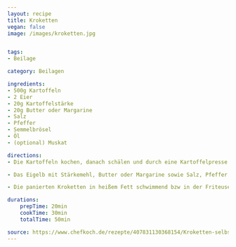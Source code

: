 ```yaml
---
layout: recipe
title: Kroketten
vegan: false
image: /images/kroketten.jpg


tags:
- Beilage

category: Beilagen

ingredients:
- 500g Kartoffeln
- 2 Eier
- 20g Kartoffelstärke
- 20g Butter oder Margarine
- Salz
- Pfeffer
- Semmelbrösel
- Öl
- (optional) Muskat

directions:
- Die Kartoffeln kochen, danach schälen und durch eine Kartoffelpresse drücken. Die Kartoffelmasse auskühlen lassen.

- Das Eigelb mit Stärkemehl, Butter oder Margarine sowie Salz, Pfeffer und Muskat nach Geschmack mischen. Aus dem Teig kleine Kroketten formen. Dabei zuerst ein kleines Knödelchen formen, dann rollen und die Enden leicht andrücken. Diese im Eiweiß und danach in Semmelbröseln wälzen.

- Die panierten Kroketten in heißem Fett schwimmend bzw in der Friteuse backen, bis sie die gewünschte Farbe erreicht haben.

durations:
    prepTime: 20min
    cookTime: 30min
    totalTime: 50min

source: https://www.chefkoch.de/rezepte/407831130368154/Kroketten-selbstgemacht.html
---
```

